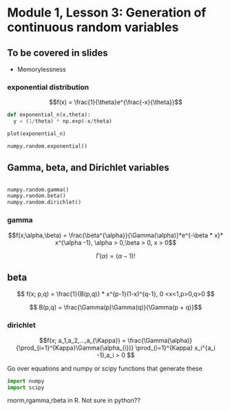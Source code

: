 # Module 1, Lesson 3: Generation of continuous random variables


## To be covered in slides
* Memorylessness

<!-- ## The inversion method

### Uniform distribution

Generate a random variable from the uniform distribution x ~ U(a,b).

CDF F(x) = (x-a)/(b-a)
u = (x-a)/(b-a) is a U(0,1) random number.
Generate u ~ U(0,1)
obtain x, x = a + u(b-a)

```python
u = (x-a)/(b-a)
x = a + u*(b-a)
``` -->

### exponential distribution


$$f(x) = \frac{1}{\theta}e^{\frac{-x}{\theta}}$$
```python
def exponential_n(x,theta):
  y = (1/theta) * np.exp(-x/theta)

plot(exponential_n)
```

```python
numpy.random.exponential()
```


<!-- ## Generation of a standard normal variate using the polar method

Equation 12.18
Equation 12.19



### Polar method to generate normal variates x,y ~ N(0,1)

Step 1. Generate a random point (v1,v2) within unit circle

  a. Generate u1,u2 ~ U(0,1)
  b. Set v1 <- 2(u1) -1, v2  <- 2(u2)
  c. if s = v1^2 +v2^2 > 1, go back to 1a

Step 2. Set x = √-2log(s) * v1 / √s = √-2log(s)/s * v1 and y = √-2log(s)/s*v2 -->
## Gamma, beta, and Dirichlet variables

<!-- `Does every site in the sequence evolve at the same rate? Probably not. This feature of gene evolution is often approximated using the gamma distribution. The idea is that there is a probability that any site will evolve at a given rate and that probability is drawn from the gamma distribution. For each site, the likelihood is calculated for every possible rate; the likelihood under each rate is multiplied by the probability of that rate under the gamma distribution; and all those likelihoods are added together to calculate the total likelihood for the site` -->

```python

numpy.random.gamma()
numpy.random.beta()
numpy.random.dirichlet()

```

### gamma
$$f(x;\alpha,\beta) = \frac{\beta^{\alpha}}{\Gamma(\alpha)}*e^{-\beta * x}* x^{\alpha -1}, \alpha > 0,\beta > 0, x > 0$$

$$ \Gamma (\alpha)=(\alpha-1)!$$

## beta
$$ f(x; p,q) = \frac{1}{B(p,q)} * x^{p-1}(1-x)^{q-1}, 0 <x<1,p>0,q>0  $$

$$ B(p,q)  = \frac{\Gamma(p)\Gamma(q)}{\Gamma(p + q)}$$

### dirichlet

$$f(x; a_1,a_2,...,a_{\Kappa}) = \frac{\Gamma(\alpha)}{\prod_{i=1}^{Kappa}\Gamma(\alpha_{i})} \prod_{i=1}^{Kappa} x_i^{a_i -1},a_i > 0 $$



Go over equations and numpy or scipy functions that generate these

```python
import numpy
import scipy
```


rnorm,rgamma,rbeta in R. Not sure in python??
